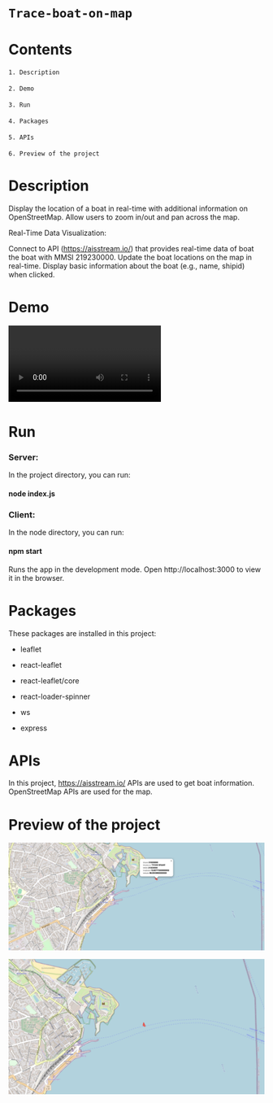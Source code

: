 # `Trace-boat-on-map`

# Contents

    1. Description

    2. Demo
    
    3. Run

    4. Packages
    
    5. APIs

    6. Preview of the project

       

# Description

Display the location of a boat in real-time with additional information on OpenStreetMap.
Allow users to zoom in/out and pan across the map.

Real-Time Data Visualization:

Connect to API (https://aisstream.io/) that provides real-time data of boat the boat with MMSI 219230000.
Update the boat locations on the map in real-time.
Display basic information about the boat (e.g., name, shipid) when clicked.

# Demo
![Optional Text](demo.mov)

# Run

### Server:
In the project directory, you can run:
#### node index.js

### Client:
In the node directory, you can run:
#### npm start

Runs the app in the development mode.
Open http://localhost:3000 to view it in the browser.

# Packages

These packages are installed in this project:

- leaflet

- react-leaflet

- react-leaflet/core

- react-loader-spinner

- ws

- express

# APIs

In this project, https://aisstream.io/ APIs are used to get boat information.
OpenStreetMap APIs are used for the map.


# Preview of the project

![Optional Text](1.jpeg)

![Optional Text](2.jpeg)


